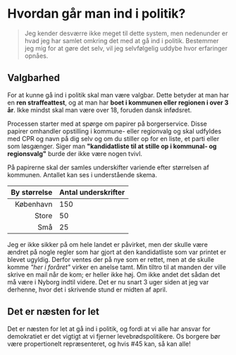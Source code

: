 # Hvordan går man ind i politik?

> Jeg kender desværre ikke meget til dette system, men nedenunder er hvad jeg har samlet omkring det med at gå ind i politik. Bestemmer jeg mig for at gøre det selv, vil jeg selvfølgelig uddybe hvor erfaringer opnåes.

## Valgbarhed

For at kunne gå ind i politik skal man være valgbar. Dette betyder at man har en **ren straffeattest**, og at man har **boet i kommunen eller regionen i over 3 år**. Ikke mindst skal man være over 18, foruden dansk infødsret.

Processen starter med at spørge om papirer på borgerservice. Disse papirer omhandler opstilling i kommune- eller regionvalg og skal udfyldes med CPR og navn på dig selv og om du stiller op for en liste, et parti eller som løsgænger. Siger man **"kandidatliste til at stille op i kommunal- og regionsvalg"**  burde der ikke være nogen tvivl.

På papirerne skal der samles underskifter variende efter størrelsen af kommunen. Antallet kan ses i understående skema.

 By størrelse | Antal underskrifter
-:|-
 København |  150
 Store |  50
 Små |  25

Jeg er ikke sikker på om hele landet er påvirket, men der skulle være ændret på nogle regler som har gjort at den kandidatliste som var printet er blevet ugyldig. Derfor ventes der på nye som er rettet, men at de skulle komme *"her i foråret"* virker en anelse tamt. Min tiltro til at manden der ville skrive en mail når de kom; er heller ikke høj. Om ikke andet det sådan det må være i Nyborg indtil videre. Det er nu snart 3 uger siden at jeg var derhenne, hvor det i skrivende stund er midten af april.

## Det er næsten for let

Det er næsten for let at gå ind i politik, og fordi at vi alle har ansvar for demokratiet er det vigtigt at vi fjerner levebrødspolitikere. Os borgere bør være propertionelt repræsenteret, og hvis #45 kan, så kan alle!
